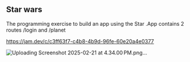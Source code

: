 ## Star wars
The programming exercise to build an app using the Star .App contains 2 routes /login and /planet


https://jam.dev/c/c3ff63f7-c4b8-4b9d-96fe-60e20a4e0377

![Uploading Screenshot 2025-02-21 at 4.34.00 PM.png…]()


